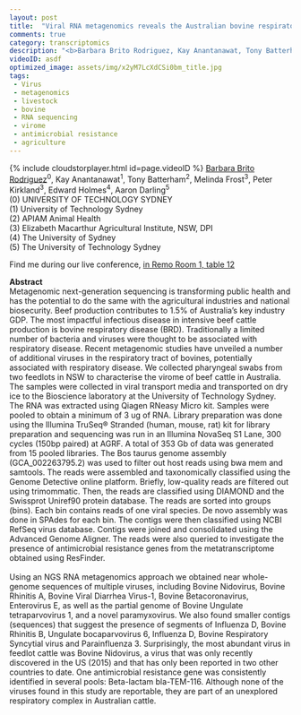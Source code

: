 ```yaml
---
layout: post
title:  "Viral RNA metagenomics reveals the Australian bovine respiratory virome"
comments: true
category: transcriptomics
description: "<b>Barbara Brito Rodriguez, Kay Anantanawat, Tony Batterham, Melinda Frost, Peter Kirkland, Edward Holmes, Aaron Darling</b><br/>Metagenomic next-generation sequencing is transfor..."
videoID: asdf
optimized_image: assets/img/x2yM7LcXdCSi0bm_title.jpg
tags:
 - Virus
 - metagenomics
 - livestock
 - bovine
 - RNA sequencing
 - virome
 - antimicrobial resistance
 - agriculture
---
```

{% include cloudstorplayer.html id=page.videoID %}
<u>Barbara Brito Rodriguez</u><sup>0</sup>, Kay Anantanawat<sup>1</sup>, Tony Batterham<sup>2</sup>, Melinda Frost<sup>3</sup>, Peter Kirkland<sup>3</sup>, Edward Holmes<sup>4</sup>, Aaron Darling<sup>5</sup><br/>
\(0\) UNIVERSITY OF TECHNOLOGY SYDNEY<br/>
\(1\) University of Technology Sydney<br/>
\(2\) APIAM Animal Health<br/>
\(3\) Elizabeth Macarthur Agricultural Institute, NSW, DPI<br/>
\(4\) The University of Sydney<br/>
\(5\) The University of Technology Sydney

Find me during our live conference, [in Remo Room 1, table 12](https://remo.co)

<b>Abstract</b><br/>
Metagenomic next-generation sequencing is transforming public health and has the potential to do the same with the agricultural industries and national biosecurity. Beef production contributes to 1.5% of Australia’s key industry GDP. The most impactful infectious disease in intensive beef cattle production is bovine respiratory disease \(BRD\). Traditionally a limited number of bacteria and viruses were thought to be associated with respiratory disease. Recent metagenomic studies have unveiled a number of additional viruses in the respiratory tract of bovines, potentially associated with respiratory disease. We collected pharyngeal swabs from two feedlots in NSW to characterise the virome of beef cattle in Australia. The samples were collected in viral transport media and transported on dry ice to the Bioscience laboratory at the University of Technology Sydney. The RNA was extracted using Qiagen RNeasy Micro kit. Samples were pooled to obtain a minimum of 3 ug of RNA. Library preparation was done using the Illumina TruSeq® Stranded  \(human, mouse, rat\) kit for library preparation and sequencing was run in an Illumina NovaSeq S1 Lane, 300 cycles \(150bp paired\) at AGRF. A total of 353 Gb of data was generated from 15 pooled libraries. The Bos taurus genome assembly \(GCA\_002263795.2\) was used to filter out host reads using bwa mem and samtools. The reads were assembled and taxonomically classified using the Genome Detective online platform. Briefly, low-quality reads are filtered out using trimommatic. Then, the reads are classified using DIAMOND and the Swissprot Uniref90 protein database. The reads are sorted into groups \(bins\). Each bin contains reads of one viral species. De novo assembly was done in SPAdes for each bin. The contigs were then classified using NCBI RefSeq virus database. Contigs were joined and consolidated using the Advanced Genome Aligner.  The reads were also queried to investigate the presence of antimicrobial resistance genes from the metatranscriptome obtained using ResFinder. <br/><br/>Using an NGS RNA metagenomics approach we obtained near whole-genome sequences of multiple viruses, including Bovine Nidovirus, Bovine Rhinitis A, Bovine Viral Diarrhea Virus-1, Bovine Betacoronavirus, Enterovirus E, as well as the partial genome of Bovine Ungulate tetraparvovirus 1, and a novel paramyxovirus. We also found smaller contigs \(sequences\) that suggest the presence of segments of Influenza D, Bovine Rhinitis B, Ungulate bocaparvovirus 6, Influenza D, Bovine Respiratory Syncytial virus and Parainfluenza 3. Surprisingly, the most abundant virus in feedlot cattle was Bovine Nidovirus, a virus that was only recently discovered in the US \(2015\) and that has only been reported in two other countries to date. One antimicrobial resistance gene was consistently identified in several pools: Beta-lactam bla-TEM-116. Although none of the viruses found in this study are reportable, they are part of an unexplored respiratory complex in Australian cattle. <br/>
